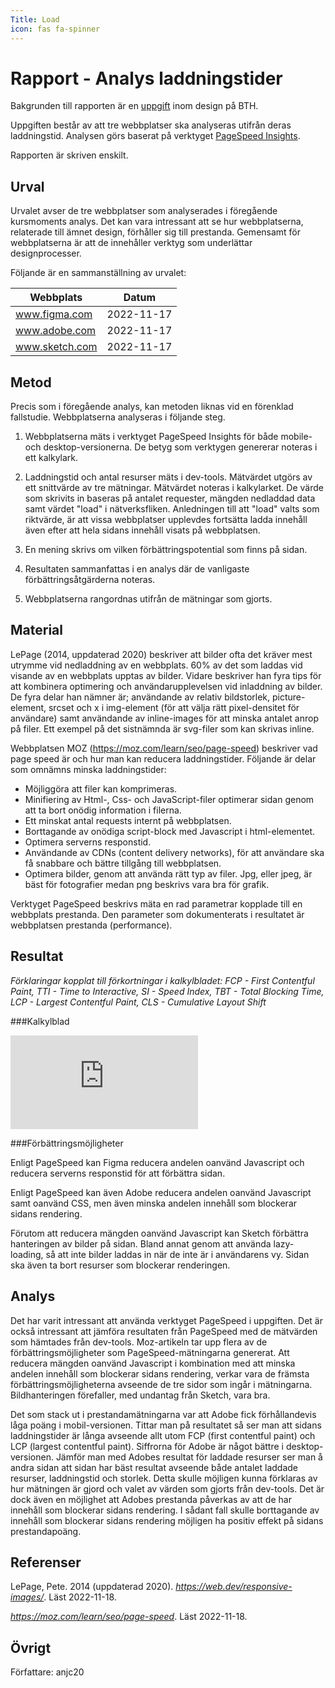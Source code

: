```yaml
---
Title: Load
icon: fas fa-spinner
---
```


Rapport - Analys laddningstider
=======================

Bakgrunden till rapporten är en [uppgift](https://dbwebb.se/uppgift/utvardera-webbplatsers-laddningstider-och-anvandbarhet-v2) inom design på BTH.

Uppgiften består av att tre webbplatser ska analyseras utifrån deras laddningstid. Analysen görs baserat på verktyget [PageSpeed Insights](https://pagespeed.web.dev/).

Rapporten är skriven enskilt.

Urval
-----------------------

Urvalet avser de tre webbplatser som analyserades i föregående kursmoments analys. Det kan vara intressant att se hur webbplatserna, relaterade till ämnet design, förhåller sig till prestanda. Gemensamt för webbplatserna är att de innehåller verktyg som underlättar designprocesser.

Följande är en sammanställning av urvalet:

|   Webbplats          |    Datum       |
|   ---------          |     -----      |
|   www.figma.com      |    2022-11-17  |   
|   www.adobe.com      |    2022-11-17  |
|   www.sketch.com     |    2022-11-17  |

Metod
-----------------------
Precis som i föregående analys, kan metoden liknas vid en förenklad fallstudie. Webbplatserna analyseras i följande steg.

1. Webbplatserna mäts i verktyget PageSpeed Insights för både mobile- och desktop-versionerna. De betyg som verktygen genererar noteras i ett kalkylark.

2. Laddningstid och antal resurser mäts i dev-tools. Mätvärdet utgörs av ett snittvärde av tre mätningar. Mätvärdet noteras i kalkylarket. De värde som skrivits in baseras på antalet requester, mängden nedladdad data samt värdet "load" i nätverksfliken. Anledningen till att "load" valts som riktvärde, är att vissa webbplatser upplevdes fortsätta ladda innehåll även efter att hela sidans innehåll visats på webbplatsen.

3. En mening skrivs om vilken förbättringspotential som finns på sidan.

4. Resultaten sammanfattas i en analys där de vanligaste förbättringsåtgärderna noteras.

5. Webbplatserna rangordnas utifrån de mätningar som gjorts.


Material
-----------------------
LePage (2014, uppdaterad 2020) beskriver att bilder ofta det kräver mest utrymme vid nedladdning av en webbplats. 60% av det som laddas vid visande av en webbplats upptas av bilder. Vidare beskriver han fyra tips för att kombinera optimering och användarupplevelsen vid inladdning av bilder. De fyra delar han nämner är; användande av relativ bildstorlek, picture-element, srcset och x i img-element (för att välja rätt pixel-densitet för användare) samt användande av inline-images för att minska antalet anrop på filer. Ett exempel på det sistnämnda är svg-filer som kan skrivas inline.

Webbplatsen MOZ (https://moz.com/learn/seo/page-speed) beskriver vad page speed är och hur man kan reducera laddningstider. Följande är delar som omnämns minska laddningstider:
* Möjliggöra att filer kan komprimeras.
* Minifiering av Html-, Css- och JavaScript-filer optimerar sidan genom att ta bort onödig information i filerna.
* Ett minskat antal requests internt på webbplatsen.
* Borttagande av onödiga script-block med Javascript i html-elementet.
* Optimera serverns responstid.
* Användande av CDNs (content delivery networks), för att användare ska få snabbare och bättre tillgång till webbplatsen.
* Optimera bilder, genom att använda rätt typ av filer. Jpg, eller jpeg, är bäst för fotografier medan png beskrivs vara bra för grafik.

Verktyget PageSpeed beskrivs mäta en rad parametrar kopplade till en webbplats prestanda. Den parameter som dokumenterats i resultatet är webbplatsen prestanda (performance).

Resultat
-----------------------
*Förklaringar kopplat till förkortningar i kalkylbladet:*
*FCP - First Contentful Paint, TTI - Time to Interactive, SI - Speed Index, TBT - Total Blocking Time, LCP - Largest Contentful Paint, CLS - Cumulative Layout Shift*

###Kalkylblad

<div class="embed-container">
    <iframe src="https://ethercalc.net/hy4ofxxx9ulw/form" frameborder="0"></iframe>
</div>

###Förbättringsmöjligheter

Enligt PageSpeed kan Figma reducera andelen oanvänd Javascript och reducera serverns responstid för att förbättra sidan.

Enligt PageSpeed kan även Adobe reducera andelen oanvänd Javascript samt oanvänd CSS, men även minska andelen innehåll som blockerar sidans rendering.

Förutom att reducera mängden oanvänd Javascript kan Sketch förbättra hanteringen av bilder på sidan. Bland annat genom att använda lazy-loading, så att inte bilder laddas in när de inte är i användarens vy. Sidan ska även ta bort resurser som blockerar renderingen.

Analys
-----------------------
Det har varit intressant att använda verktyget PageSpeed i uppgiften. Det är också intressant att jämföra resultaten från PageSpeed med de mätvärden som hämtades från dev-tools. Moz-artikeln tar upp flera av de förbättringsmöjligheter som PageSpeed-mätningarna genererat. Att reducera mängden oanvänd Javascript i kombination med att minska andelen innehåll som blockerar sidans rendering, verkar vara de främsta förbättringsmöjligheterna avseende de tre sidor som ingår i mätningarna. Bildhanteringen förefaller, med undantag från Sketch, vara bra.

Det som stack ut i prestandamätningarna var att Adobe fick förhållandevis låga poäng i mobil-versionen. Tittar man på resultatet så ser man att sidans laddningstider är långa avseende allt utom FCP (first contentful paint) och LCP (largest contentful paint). Siffrorna för Adobe är något bättre i desktop-versionen. Jämför man med Adobes resultat för laddade resurser ser man å andra sidan att sidan har bäst resultat avseende både antalet laddade resurser, laddningstid och storlek. Detta skulle möjligen kunna förklaras av hur mätningen är gjord och valet av värden som gjorts från dev-tools. Det är dock även en möjlighet att Adobes prestanda påverkas av att de har innehåll som blockerar sidans rendering. I sådant fall skulle borttagande av innehåll som blockerar sidans rendering möjligen ha positiv effekt på sidans prestandapoäng.

Referenser
-----------------------
LePage, Pete. 2014 (uppdaterad 2020). *https://web.dev/responsive-images/*. Läst 2022-11-18.

*https://moz.com/learn/seo/page-speed*. Läst 2022-11-18.




Övrigt
-----------------------


Författare: anjc20
